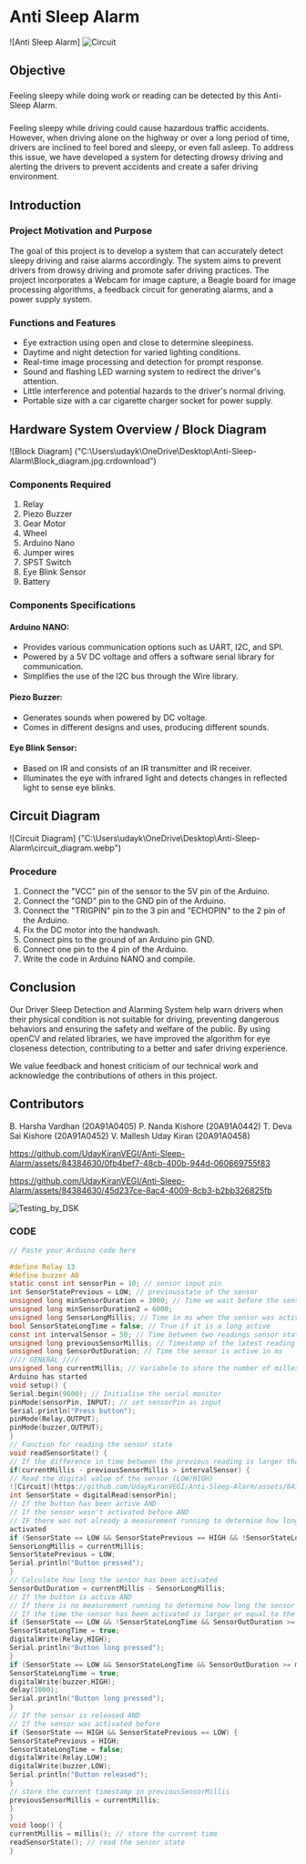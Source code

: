 # Anti Sleep Alarm

![Anti Sleep Alarm] 
![Circuit](https://github.com/UdayKiranVEGI/Anti-Sleep-Alarm/assets/84384630/e363a8eb-1e9d-4b9c-9cad-dae0088ad626)


## Objective
###
Feeling sleepy while doing work or reading can be detected by this Anti-Sleep Alarm.
###
Feeling sleepy while driving could cause hazardous traffic accidents. However, when driving alone on the highway or over a long period of time, drivers are inclined to feel bored and sleepy, or even fall asleep. To address this issue, we have developed a system for detecting drowsy driving and alerting the drivers to prevent accidents and create a safer driving environment.

## Introduction

### Project Motivation and Purpose

The goal of this project is to develop a system that can accurately detect sleepy driving and raise alarms accordingly. The system aims to prevent drivers from drowsy driving and promote safer driving practices. The project incorporates a Webcam for image capture, a Beagle board for image processing algorithms, a feedback circuit for generating alarms, and a power supply system.

### Functions and Features

- Eye extraction using open and close to determine sleepiness.
- Daytime and night detection for varied lighting conditions.
- Real-time image processing and detection for prompt response.
- Sound and flashing LED warning system to redirect the driver's attention.
- Little interference and potential hazards to the driver's normal driving.
- Portable size with a car cigarette charger socket for power supply.

## Hardware System Overview / Block Diagram

![Block Diagram] ("C:\Users\udayk\OneDrive\Desktop\Anti-Sleep-Alarm\Block_diagram.jpg.crdownload")

### Components Required

1. Relay
2. Piezo Buzzer
3. Gear Motor
4. Wheel
5. Arduino Nano
6. Jumper wires
7. SPST Switch
8. Eye Blink Sensor
9. Battery

### Components Specifications

#### Arduino NANO:
- Provides various communication options such as UART, I2C, and SPI.
- Powered by a 5V DC voltage and offers a software serial library for communication.
- Simplifies the use of the I2C bus through the Wire library.

#### Piezo Buzzer:
- Generates sounds when powered by DC voltage.
- Comes in different designs and uses, producing different sounds.

#### Eye Blink Sensor:
- Based on IR and consists of an IR transmitter and IR receiver.
- Illuminates the eye with infrared light and detects changes in reflected light to sense eye blinks.

## Circuit Diagram

![Circuit Diagram] ("C:\Users\udayk\OneDrive\Desktop\Anti-Sleep-Alarm\circuit_diagram.webp")

### Procedure

1. Connect the "VCC" pin of the sensor to the 5V pin of the Arduino.
2. Connect the "GND" pin to the GND pin of the Arduino.
3. Connect the "TRIGPIN" pin to the 3 pin and "ECHOPIN" to the 2 pin of the Arduino.
4. Fix the DC motor into the handwash.
5. Connect pins to the ground of an Arduino pin GND.
6. Connect one pin to the 4 pin of the Arduino.
7. Write the code in Arduino NANO and compile.

## Conclusion
Our Driver Sleep Detection and Alarming System help warn drivers when their physical condition is not suitable for driving, preventing dangerous behaviors and ensuring the safety and welfare of the public. By using openCV and related libraries, we have improved the algorithm for eye closeness detection, contributing to a better and safer driving experience.

We value feedback and honest criticism of our technical work and acknowledge the contributions of others in this project.
## Contributors
B. Harsha Vardhan (20A91A0405)
P. Nanda Kishore (20A91A0442)
T. Deva Sai Kishore (20A91A0452)
V. Mallesh Uday Kiran (20A91A0458)

https://github.com/UdayKiranVEGI/Anti-Sleep-Alarm/assets/84384630/0fb4bef7-48cb-400b-944d-060669755f83


https://github.com/UdayKiranVEGI/Anti-Sleep-Alarm/assets/84384630/45d237ce-8ac4-4009-8cb3-b2bb326825fb

![Testing_by_DSK](https://github.com/UdayKiranVEGI/Anti-Sleep-Alarm/assets/84384630/c2ec2755-8d4a-4903-ad5e-e9c940355232)


### CODE

```c
// Paste your Arduino code here

#define Relay 13
#define buzzer A0
static const int sensorPin = 10; // sensor input pin
int SensorStatePrevious = LOW; // previousstate of the sensor
unsigned long minSensorDuration = 3000; // Time we wait before the sensor active as long
unsigned long minSensorDuration2 = 6000;
unsigned long SensorLongMillis; // Time in ms when the sensor was active
bool SensorStateLongTime = false; // True if it is a long active
const int intervalSensor = 50; // Time between two readings sensor state
unsigned long previousSensorMillis; // Timestamp of the latest reading
unsigned long SensorOutDuration; // Time the sensor is active in ms
//// GENERAL ////
unsigned long currentMillis; // Variabele to store the number of milleseconds since the 
Arduino has started
void setup() {
Serial.begin(9600); // Initialise the serial monitor
pinMode(sensorPin, INPUT); // set sensorPin as input
Serial.println("Press button");
pinMode(Relay,OUTPUT);
pinMode(buzzer,OUTPUT);
}
// Function for reading the sensor state
void readSensorState() {
// If the difference in time between the previous reading is larger than intervalsensor
if(currentMillis - previousSensorMillis > intervalSensor) {
// Read the digital value of the sensor (LOW/HIGH)
![Circuit](https://github.com/UdayKiranVEGI/Anti-Sleep-Alarm/assets/84384630/4372db4d-07f6-4737-a9a8-f83507e036d9)
int SensorState = digitalRead(sensorPin);
// If the button has been active AND
// If the sensor wasn't activated before AND
// IF there was not already a measurement running to determine how long the sensor has been 
activated
if (SensorState == LOW && SensorStatePrevious == HIGH && !SensorStateLongTime) {
SensorLongMillis = currentMillis;
SensorStatePrevious = LOW;
Serial.println("Button pressed");
}
// Calculate how long the sensor has been activated
SensorOutDuration = currentMillis - SensorLongMillis;
// If the button is active AND
// If there is no measurement running to determine how long the sensor is active AND
// If the time the sensor has been activated is larger or equal to the time needed for a long active
if (SensorState == LOW && !SensorStateLongTime && SensorOutDuration >= minSensorDuration) {
SensorStateLongTime = true;
digitalWrite(Relay,HIGH);
Serial.println("Button long pressed");
}
if (SensorState == LOW && SensorStateLongTime && SensorOutDuration >= minSensorDuration2) {
SensorStateLongTime = true;
digitalWrite(buzzer,HIGH);
delay(1000);
Serial.println("Button long pressed");
}
// If the sensor is released AND
// If the sensor was activated before
if (SensorState == HIGH && SensorStatePrevious == LOW) {
SensorStatePrevious = HIGH;
SensorStateLongTime = false;
digitalWrite(Relay,LOW);
digitalWrite(buzzer,LOW);
Serial.println("Button released");
}
// store the current timestamp in previousSensorMillis
previousSensorMillis = currentMillis;
}
}
void loop() {
currentMillis = millis(); // store the current time
readSensorState(); // read the sensor state
}
